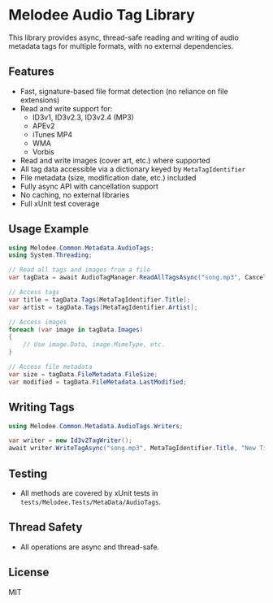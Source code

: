 # Melodee Audio Tag Library

This library provides async, thread-safe reading and writing of audio metadata tags for multiple formats, with no
external dependencies.

## Features

- Fast, signature-based file format detection (no reliance on file extensions)
- Read and write support for:
    - ID3v1, ID3v2.3, ID3v2.4 (MP3)
    - APEv2
    - iTunes MP4
    - WMA
    - Vorbis
- Read and write images (cover art, etc.) where supported
- All tag data accessible via a dictionary keyed by `MetaTagIdentifier`
- File metadata (size, modification date, etc.) included
- Fully async API with cancellation support
- No caching, no external libraries
- Full xUnit test coverage

## Usage Example

```csharp
using Melodee.Common.Metadata.AudioTags;
using System.Threading;

// Read all tags and images from a file
var tagData = await AudioTagManager.ReadAllTagsAsync("song.mp3", CancellationToken.None);

// Access tags
var title = tagData.Tags[MetaTagIdentifier.Title];
var artist = tagData.Tags[MetaTagIdentifier.Artist];

// Access images
foreach (var image in tagData.Images)
{
    // Use image.Data, image.MimeType, etc.
}

// Access file metadata
var size = tagData.FileMetadata.FileSize;
var modified = tagData.FileMetadata.LastModified;
```

## Writing Tags

```csharp
using Melodee.Common.Metadata.AudioTags.Writers;

var writer = new Id3v2TagWriter();
await writer.WriteTagAsync("song.mp3", MetaTagIdentifier.Title, "New Title");
```

## Testing

- All methods are covered by xUnit tests in `tests/Melodee.Tests/MetaData/AudioTags`.

## Thread Safety

- All operations are async and thread-safe.

## License

MIT
